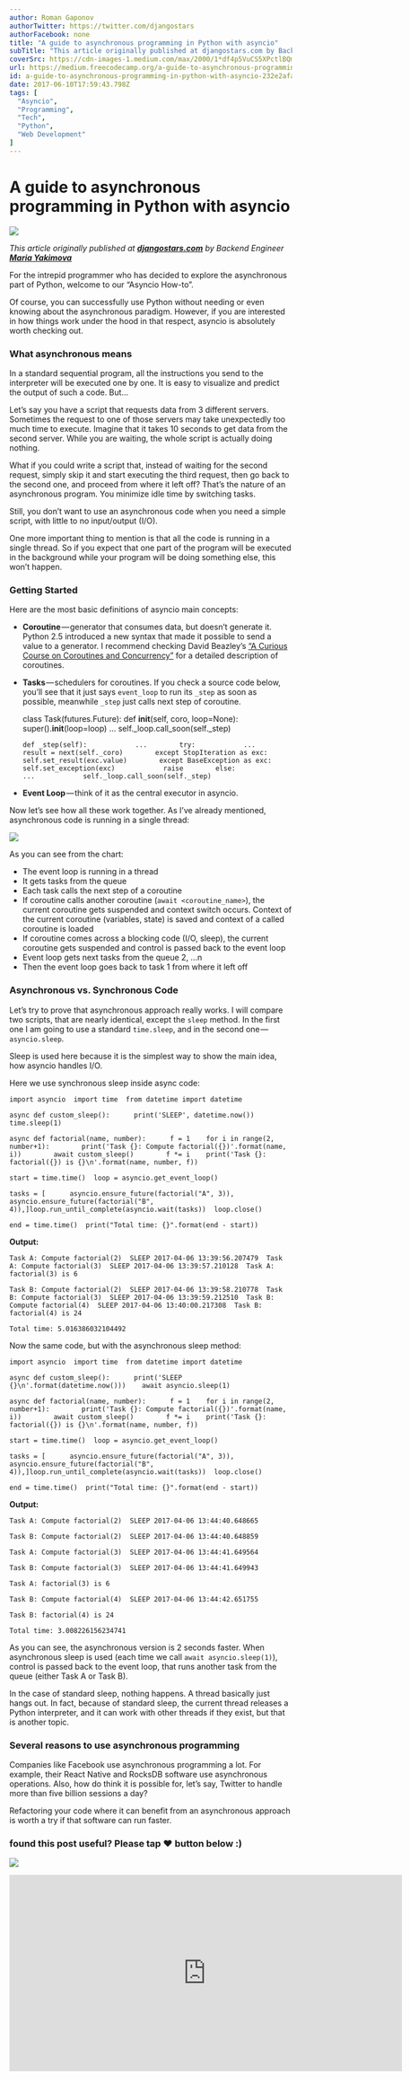 ```yaml
---
author: Roman Gaponov
authorTwitter: https://twitter.com/djangostars
authorFacebook: none
title: "A guide to asynchronous programming in Python with asyncio"
subTitle: "This article originally published at djangostars.com by Backend Engineer Maria Yakimova..."
coverSrc: https://cdn-images-1.medium.com/max/2000/1*df4p5VuCS5XPctlBQmdFEg.png
url: https://medium.freecodecamp.org/a-guide-to-asynchronous-programming-in-python-with-asyncio-232e2afa44f6
id: a-guide-to-asynchronous-programming-in-python-with-asyncio-232e2afa44f6
date: 2017-06-10T17:59:43.798Z
tags: [
  "Asyncio",
  "Programming",
  "Tech",
  "Python",
  "Web Development"
]
---
```

# **A guide to asynchronous programming in Python with asyncio**







![](https://cdn-images-1.medium.com/max/2000/1*df4p5VuCS5XPctlBQmdFEg.png)







_This article originally published at_ [**_djangostars.com_**](http://djangostars.com/blog/what-is-devops/) _by Backend Engineer_ [**_Maria Yakimova_**](https://www.linkedin.com/in/yakimova/)

For the intrepid programmer who has decided to explore the asynchronous part of Python, welcome to our “Asyncio How-to”.

Of course, you can successfully use Python without needing or even knowing about the asynchronous paradigm. However, if you are interested in how things work under the hood in that respect, asyncio is absolutely worth checking out.

### What asynchronous means

In a standard sequential program, all the instructions you send to the interpreter will be executed one by one. It is easy to visualize and predict the output of such a code. But…

Let’s say you have a script that requests data from 3 different servers. Sometimes the request to one of those servers may take unexpectedly too much time to execute. Imagine that it takes 10 seconds to get data from the second server. While you are waiting, the whole script is actually doing nothing.

What if you could write a script that, instead of waiting for the second request, simply skip it and start executing the third request, then go back to the second one, and proceed from where it left off? That’s the nature of an asynchronous program. You minimize idle time by switching tasks.

Still, you don’t want to use an asynchronous code when you need a simple script, with little to no input/output (I/O).

One more important thing to mention is that all the code is running in a single thread. So if you expect that one part of the program will be executed in the background while your program will be doing something else, this won’t happen.

### Getting Started

Here are the most basic definitions of asyncio main concepts:

*   **Coroutine** — generator that consumes data, but doesn’t generate it. Python 2.5 introduced a new syntax that made it possible to send a value to a generator. I recommend checking David Beazley’s [“A Curious Course on Coroutines and Concurrency”](http://www.dabeaz.com/coroutines/Coroutines.pdf) for a detailed description of coroutines.
*   **Tasks** — schedulers for coroutines. If you check a source code below, you’ll see that it just says `event_loop` to run its `_step` as soon as possible, meanwhile `_step` just calls next step of coroutine.

    class Task(futures.Future):      def __init__(self, coro, loop=None):        super().__init__(loop=loop)        ...        self._loop.call_soon(self._step)

        def _step(self):            ...        try:            ...            result = next(self._coro)        except StopIteration as exc:            self.set_result(exc.value)        except BaseException as exc:            self.set_exception(exc)            raise        else:            ...            self._loop.call_soon(self._step)

*   **Event Loop** — think of it as the central executor in asyncio.

Now let’s see how all these work together. As I’ve already mentioned, asynchronous code is running in a single thread:



![](https://cdn-images-1.medium.com/max/1600/0*s1GH0YO9ZNdEEDxo.jpg)



As you can see from the chart:

*   The event loop is running in a thread
*   It gets tasks from the queue
*   Each task calls the next step of a coroutine
*   If coroutine calls another coroutine (`await <coroutine_name>`), the current coroutine gets suspended and context switch occurs. Context of the current coroutine (variables, state) is saved and context of a called coroutine is loaded
*   If coroutine comes across a blocking code (I/O, sleep), the current coroutine gets suspended and control is passed back to the event loop
*   Event loop gets next tasks from the queue 2, …n
*   Then the event loop goes back to task 1 from where it left off

### Asynchronous vs. Synchronous Code

Let’s try to prove that asynchronous approach really works. I will compare two scripts, that are nearly identical, except the `sleep` method. In the first one I am going to use a standard `time.sleep`, and in the second one — `asyncio.sleep`.

Sleep is used here because it is the simplest way to show the main idea, how asyncio handles I/O.

Here we use synchronous sleep inside async code:

    import asyncio  import time  from datetime import datetime

    async def custom_sleep():      print('SLEEP', datetime.now())    time.sleep(1)

    async def factorial(name, number):      f = 1    for i in range(2, number+1):        print('Task {}: Compute factorial({})'.format(name, i))        await custom_sleep()        f *= i    print('Task {}: factorial({}) is {}\n'.format(name, number, f))

    start = time.time()  loop = asyncio.get_event_loop()

    tasks = [      asyncio.ensure_future(factorial("A", 3)),    asyncio.ensure_future(factorial("B", 4)),]loop.run_until_complete(asyncio.wait(tasks))  loop.close()

    end = time.time()  print("Total time: {}".format(end - start))

**Output:**

    Task A: Compute factorial(2)  SLEEP 2017-04-06 13:39:56.207479  Task A: Compute factorial(3)  SLEEP 2017-04-06 13:39:57.210128  Task A: factorial(3) is 6

    Task B: Compute factorial(2)  SLEEP 2017-04-06 13:39:58.210778  Task B: Compute factorial(3)  SLEEP 2017-04-06 13:39:59.212510  Task B: Compute factorial(4)  SLEEP 2017-04-06 13:40:00.217308  Task B: factorial(4) is 24

    Total time: 5.016386032104492

Now the same code, but with the asynchronous sleep method:

    import asyncio  import time  from datetime import datetime

    async def custom_sleep():      print('SLEEP {}\n'.format(datetime.now()))    await asyncio.sleep(1)

    async def factorial(name, number):      f = 1    for i in range(2, number+1):        print('Task {}: Compute factorial({})'.format(name, i))        await custom_sleep()        f *= i    print('Task {}: factorial({}) is {}\n'.format(name, number, f))

    start = time.time()  loop = asyncio.get_event_loop()

    tasks = [      asyncio.ensure_future(factorial("A", 3)),    asyncio.ensure_future(factorial("B", 4)),]loop.run_until_complete(asyncio.wait(tasks))  loop.close()

    end = time.time()  print("Total time: {}".format(end - start))

**Output:**

    Task A: Compute factorial(2)  SLEEP 2017-04-06 13:44:40.648665

    Task B: Compute factorial(2)  SLEEP 2017-04-06 13:44:40.648859

    Task A: Compute factorial(3)  SLEEP 2017-04-06 13:44:41.649564

    Task B: Compute factorial(3)  SLEEP 2017-04-06 13:44:41.649943

    Task A: factorial(3) is 6

    Task B: Compute factorial(4)  SLEEP 2017-04-06 13:44:42.651755

    Task B: factorial(4) is 24

    Total time: 3.008226156234741

As you can see, the asynchronous version is 2 seconds faster. When asynchronous sleep is used (each time we call `await asyncio.sleep(1)`), control is passed back to the event loop, that runs another task from the queue (either Task A or Task B).

In the case of standard sleep, nothing happens. A thread basically just hangs out. In fact, because of standard sleep, the current thread releases a Python interpreter, and it can work with other threads if they exist, but that is another topic.

### Several reasons to use asynchronous programming

Companies like Facebook use asynchronous programming a lot. For example, their React Native and RocksDB software use asynchronous operations. Also, how do think it is possible for, let’s say, Twitter to handle more than five billion sessions a day?

Refactoring your code where it can benefit from an asynchronous approach is worth a try if that software can run faster.

### found this post useful? Please tap ❤ button below :)



![](https://cdn-images-1.medium.com/max/1600/1*VNKYLLBduHePzO3dpA_1sQ.gif)







<iframe data-width="800" data-height="400" width="700" height="350" src="https://medium.freecodecamp.org/media/892180a4a6e17efcebba6b88430bb493?postId=232e2afa44f6" data-media-id="892180a4a6e17efcebba6b88430bb493" data-thumbnail="https://i.embed.ly/1/image?url=https%3A%2F%2Fupscri.be%2Fmedia%2Fform.jpg&amp;key=a19fcc184b9711e1b4764040d3dc5c07" allowfullscreen="" frameborder="0"></iframe>













